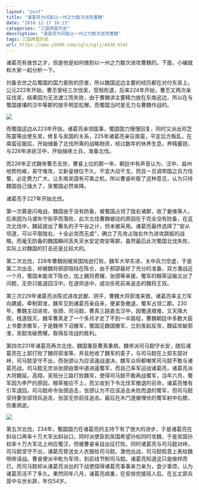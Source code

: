 ```yaml
---
layout: "post"
title: "诸葛亮为何能以一州之力数次进攻曹魏"
date: "2018-12-17 16:15"
categories: "三国两晋历史"
description: "诸葛亮为何能以一州之力数次进攻曹魏"
tags: 三国两晋历史
url: https://www.y5000.com/zgls/sglj/4438.html
---
```






诸葛亮有骇世之才，但是他是如何做到以一州之力数次进攻曹魏的。下面，小编就和大家一起分析一下。

刘备去世之后蜀国的国力衰败的厉害，所以魏国这边主要的经历都在对付东吴上。公元222年开始，曹丕曾经三次伐吴，受阻败退，后来224年开始，曹丕又两次亲征伐吴，结果因为无法渡江而失败，由于曹魏讲主要精力放在东南这边，所以在与蜀国接壤的汉中等郡的放手明显松懈，而蜀国当时是无力与曹魏作战的。

![](https://img.y5000.com/uploads/allimg/161102/150I55R0-0.jpg)

而蜀国这边从223年开始，诸葛亮亲领国事，蜀国国力慢慢回复，同时又派出邓芝陈震等出使东吴，修复与吴国的关系，225年诸葛亮亲征南蛮，平定后方叛乱，在南蛮征服后，开始储备了北伐所需的战略物资，经过数年的休养生息，养精蓄锐，与226年进驻汉中，开始操练士兵，准备北伐。

而226年正式魏帝曹丕去世，曹睿上位的那一年，朝廷中有声音认为，汉中、益州地势险峻，易守难攻，又新皇继位不久，不宜大动干戈，而且一旦调举国之兵力伐蜀，必定费力广大，让东南吴国有可乘之机，所以曹睿听取了这种意见，认为只待魏国自己强大了，吴蜀国必然来降。

诸葛亮于227年开始北伐。

第一次算是闪电战，魏国由于没有防备，被蜀国占领了陇右诸郡，收了姜维等人，后来因为马谡失守街亭而落败，此次北伐曹魏被动的原因在于完全没有防备，在这次北伐中，魏延提出了著名的子午谷之计，但未被采用。诸葛亮最终选择了“安从坦道，可以平取陇右，十全必克而无虞”，确立了先攻占陇右作为进攻跳板的战略。而毫无防备的魏国瞬间丢失天水安定南安等郡，虽然最后此次蜀国北伐失败，实际上对魏国的打击还是比较大的。

第二次北伐，228年曹魏刚被吴国陆逊打败，魏军大举东进，关中兵力空虚，于是第二次出击，却被魏将郝邵阻挡在陈仓，由于郝邵最好了充分的准备，双方激战近一个月，蜀国未能攻下陈仓，加上魏将费耀、张颌等来援，蜀军的粮草运输又出了问题，无奈只能退回汉中。在退师途中，成功杀死前来追击的魏将王双。

第三次229年诸葛亮派陈式进攻武都、阴平，曹魏大将郭淮来救，诸葛亮率主力军向建威，牵制郭淮，魏军见到诸葛亮亲自来，便紧急撤退，蜀军占领二郡。230年，曹魏主动进攻，张颌、司马懿、曹真三路直去汉中，因蜀道艰难，又天降大雨，栈道毁灭，魏军曹真走了一个多月才走了不到一半路程，曹魏朝廷中多数大臣上书要求撤军，于是魏帝下诏撤军，蜀国见魏国撤军，立刻发起反攻，魏延攻破郭淮，吴懿攻破费耀，取得反攻战的胜利。

第四次231年诸葛亮再次北伐，魏国重臣曹真重病，魏帝派司马懿守长安，随后诸葛亮在上邽打败了魏将郭淮等，并且抢收了魏军的麦子，与司马懿在上邽东部对峙，司马懿坚守不出，而张颌认为应该速战速决，魏军众将都嘲笑司马懿不敢与诸葛亮战，司马懿无奈派张颌由案中道进逼蜀军，而自己率军迎战诸葛亮，诸葛亮派大将魏延，高翔，吴班分三路打败魏军，使得司马懿不敢再战蜀军，当年六月，蜀军因为李严的原因，粮草接应不上，而又收到下令北伐军撤退的召命，诸葛亮惟有引军退回。司马懿命令张颌追击，张颌认为不应该追击未败而退的蜀军，但司马懿坚持要张郃领兵追击，张郃无奈前往追击。最后在木门道被埋伏的蜀军射中右膝，伤重病逝。

![](https://img.y5000.com/uploads/allimg/161102/150I52944-1.jpg)

第五次北伐，234年，蜀国国力在诸葛亮的主持下有了很大的进步，于是诸葛亮在斜谷口再率十万大军出斜谷口，同时派使臣到吴国希望孙权同时攻魏，于是吴国孙权率十万大军北上响应蜀汉，但被曹睿亲自出征打败。同时诸葛亮与司马懿对峙，司马懿坚守不出，诸葛亮曾送女人衣服给司马懿，激他出战，司马懿假意上表给魏明帝请战。曹睿便派辛毗为军师，到前线节制司马懿。诸葛亮知道这只是做样而已，而司马懿却从诸葛亮派出的下战使探得诸葛亮事事亲力亲为，食少事烦，认为诸葛亮活不了多久。果然同年八月，诸葛亮病重，在安排完接班人后，在五丈原兵营中与世长辞，年仅54岁。
